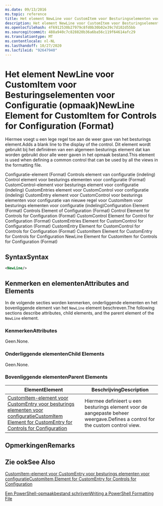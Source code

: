 ```yaml
---
ms.date: 09/13/2016
ms.topic: reference
title: Het element NewLine voor CustomItem voor Besturingselementen voor Configuratie (opmaak)
description: Het element NewLine voor CustomItem voor Besturingselementen voor Configuratie (opmaak)
ms.openlocfilehash: 4f6912530b27979c8fd0b30b02e39c7d102d55bb
ms.sourcegitcommit: 488a940c7c828820b36a6ba56c119f64614afc29
ms.translationtype: MT
ms.contentlocale: nl-NL
ms.lasthandoff: 10/27/2020
ms.locfileid: "92647940"
---
```

# <a name="newline-element-for-customitem-for-controls-for-configuration-format"></a><span data-ttu-id="67cf9-103">Het element NewLine voor CustomItem voor Besturingselementen voor Configuratie (opmaak)</span><span class="sxs-lookup"><span data-stu-id="67cf9-103">NewLine Element for CustomItem for Controls for Configuration (Format)</span></span>

<span data-ttu-id="67cf9-104">Hiermee voegt u een lege regel toe aan de weer gave van het besturings element.</span><span class="sxs-lookup"><span data-stu-id="67cf9-104">Adds a blank line to the display of the control.</span></span> <span data-ttu-id="67cf9-105">Dit element wordt gebruikt bij het definiëren van een algemeen besturings element dat kan worden gebruikt door alle weer gaven in het opmaak bestand.</span><span class="sxs-lookup"><span data-stu-id="67cf9-105">This element is used when defining a common control that can be used by all the views in the formatting file.</span></span>

<span data-ttu-id="67cf9-106">Configuratie-element (Format) Controls element van configuratie (indeling) Control element voor besturings elementen voor configuratie (Format) CustomControl-element voor besturings element voor configuratie (indeling) CustomEntries element voor CustomControl voor configuratie (indeling) CustomEntry element voor CustomControl voor besturings elementen voor configuratie van nieuwe regel voor CustomItem voor besturings elementen voor configuratie (indeling)</span><span class="sxs-lookup"><span data-stu-id="67cf9-106">Configuration Element (Format) Controls Element of Configuration (Format) Control Element for Controls for Configuration (Format) CustomControl Element for Control for Configuration (Format) CustomEntries Element for CustomControl for Configuration (Format) CustomEntry Element for CustomControl for Controls for Configuration (Format) CustomItem Element for CustomEntry for Controls for Configuration NewLine Element for CustomItem for Controls for Configuration (Format)</span></span>

## <a name="syntax"></a><span data-ttu-id="67cf9-107">Syntax</span><span class="sxs-lookup"><span data-stu-id="67cf9-107">Syntax</span></span>

```xml
<NewLine/>
```

## <a name="attributes-and-elements"></a><span data-ttu-id="67cf9-108">Kenmerken en elementen</span><span class="sxs-lookup"><span data-stu-id="67cf9-108">Attributes and Elements</span></span>

<span data-ttu-id="67cf9-109">In de volgende secties worden kenmerken, onderliggende elementen en het bovenliggende element van het `NewLine` element beschreven.</span><span class="sxs-lookup"><span data-stu-id="67cf9-109">The following sections describe attributes, child elements, and the parent element of the `NewLine` element.</span></span>

### <a name="attributes"></a><span data-ttu-id="67cf9-110">Kenmerken</span><span class="sxs-lookup"><span data-stu-id="67cf9-110">Attributes</span></span>

<span data-ttu-id="67cf9-111">Geen.</span><span class="sxs-lookup"><span data-stu-id="67cf9-111">None.</span></span>

### <a name="child-elements"></a><span data-ttu-id="67cf9-112">Onderliggende elementen</span><span class="sxs-lookup"><span data-stu-id="67cf9-112">Child Elements</span></span>

<span data-ttu-id="67cf9-113">Geen.</span><span class="sxs-lookup"><span data-stu-id="67cf9-113">None.</span></span>

### <a name="parent-elements"></a><span data-ttu-id="67cf9-114">Bovenliggende elementen</span><span class="sxs-lookup"><span data-stu-id="67cf9-114">Parent Elements</span></span>

|<span data-ttu-id="67cf9-115">Element</span><span class="sxs-lookup"><span data-stu-id="67cf9-115">Element</span></span>|<span data-ttu-id="67cf9-116">Beschrijving</span><span class="sxs-lookup"><span data-stu-id="67cf9-116">Description</span></span>|
|-------------|-----------------|
|[<span data-ttu-id="67cf9-117">CustomItem-element voor CustomEntry voor besturings elementen voor configuratie</span><span class="sxs-lookup"><span data-stu-id="67cf9-117">CustomItem Element for CustomEntry for Controls for Configuration</span></span>](./customitem-element-for-customentry-for-controls-for-configuration-format.md)|<span data-ttu-id="67cf9-118">Hiermee definieert u een besturings element voor de aangepaste beheer weergave.</span><span class="sxs-lookup"><span data-stu-id="67cf9-118">Defines a control for the custom control view.</span></span>|

## <a name="remarks"></a><span data-ttu-id="67cf9-119">Opmerkingen</span><span class="sxs-lookup"><span data-stu-id="67cf9-119">Remarks</span></span>

## <a name="see-also"></a><span data-ttu-id="67cf9-120">Zie ook</span><span class="sxs-lookup"><span data-stu-id="67cf9-120">See Also</span></span>

[<span data-ttu-id="67cf9-121">CustomItem-element voor CustomEntry voor besturings elementen voor configuratie</span><span class="sxs-lookup"><span data-stu-id="67cf9-121">CustomItem Element for CustomEntry for Controls for Configuration</span></span>](./customitem-element-for-customentry-for-controls-for-configuration-format.md)

[<span data-ttu-id="67cf9-122">Een PowerShell-opmaakbestand schrijven</span><span class="sxs-lookup"><span data-stu-id="67cf9-122">Writing a PowerShell Formatting File</span></span>](./writing-a-powershell-formatting-file.md)
